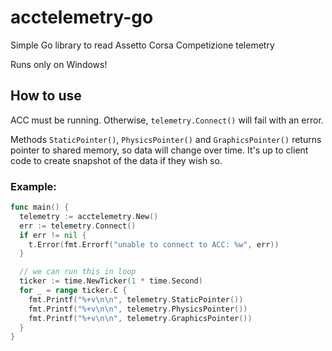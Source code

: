 # acctelemetry-go
Simple Go library to read Assetto Corsa Competizione telemetry

Runs only on Windows!

## How to use

ACC must be running. Otherwise, `telemetry.Connect()` will fail with an error.

Methods `StaticPointer()`, `PhysicsPointer()` and `GraphicsPointer()` returns pointer to shared memory, so data will change over time. It's up to client code to create snapshot of the data if they wish so.

### Example:
```go
func main() {
  telemetry := acctelemetry.New()
  err := telemetry.Connect()
  if err != nil {
    t.Error(fmt.Errorf("unable to connect to ACC: %w", err))
  }

  // we can run this in loop
  ticker := time.NewTicker(1 * time.Second)
  for _ = range ticker.C {
    fmt.Printf("%+v\n\n", telemetry.StaticPointer())
    fmt.Printf("%+v\n\n", telemetry.PhysicsPointer())
    fmt.Printf("%+v\n\n", telemetry.GraphicsPointer())
  }
}
```
